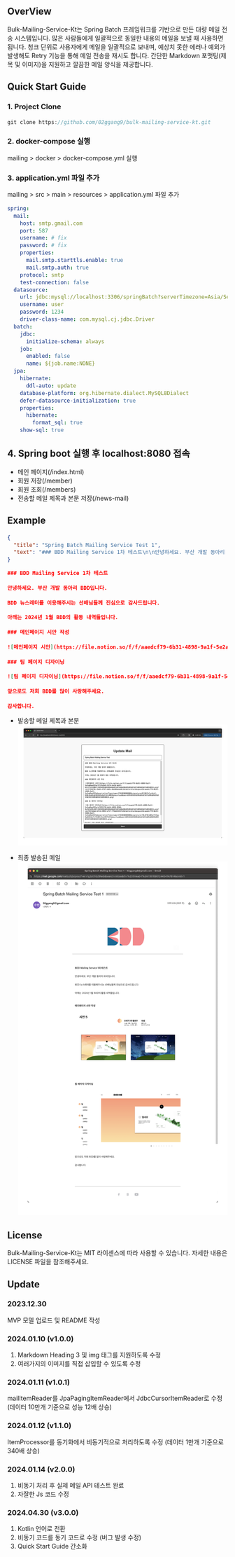 ## OverView

Bulk-Mailing-Service-Kt는 Spring Batch 프레임워크를 기반으로 만든 대량 메일 전송 시스템입니다. 많은 사람들에게 일괄적으로 동일한 내용의 메일을 보낼 때 사용하면 됩니다.
청크 단위로 사용자에게 메일을 일괄적으로 보내며, 예상치 못한 에러나 예외가 발생해도 Retry 기능을 통해 메일 전송을 재시도 합니다. 간단한 Markdown 포맷팅(제목 및 이미지)을 지원하고 깔끔한 메일 양식을 제공합니다.

## Quick Start Guide

### 1. Project Clone

~~~java
git clone https://github.com/02ggang9/bulk-mailing-service-kt.git
~~~

### 2. docker-compose 실행

mailing > docker > docker-compose.yml 실행

### 3. application.yml 파일 추가

mailing > src > main > resources > application.yml 파일 추가

~~~yml
spring:
  mail:
    host: smtp.gmail.com
    port: 587
    username: # fix
    password: # fix
    properties:
      mail.smtp.starttls.enable: true
      mail.smtp.auth: true
    protocol: smtp
    test-connection: false
  datasource:
    url: jdbc:mysql://localhost:3306/springBatch?serverTimezone=Asia/Seoul&characterEncoding=UTF-8 # fix {}는 입력하고 제거할 것.
    username: user
    password: 1234
    driver-class-name: com.mysql.cj.jdbc.Driver
  batch:
    jdbc:
      initialize-schema: always
    job:
      enabled: false
      name: ${job.name:NONE}
  jpa:
    hibernate:
      ddl-auto: update
    database-platform: org.hibernate.dialect.MySQL8Dialect
    defer-datasource-initialization: true
    properties:
      hibernate:
        format_sql: true
    show-sql: true
~~~

## 4. Spring boot 실행 후 localhost:8080 접속

- 메인 페이지(/index.html)
- 회원 저장(/member)
- 회원 조회(/members)
- 전송할 메일 제목과 본문 저장(/news-mail)

## Example

~~~json
{
  "title": "Spring Batch Mailing Service Test 1",
  "text": "### BDD Mailing Service 1차 테스트\n\n안녕하세요. 부산 개발 동아리 BDD입니다.\n\nBDD 뉴스레터를 이용해주시는 선배님들께 진심으로 감사드립니다.\n\n아래는 2024년 1월 BDD의 활동 내역들입니다.\n\n### 메인페이지 시안 작성\n\n![메인페이지 시안](https://file.notion.so/f/f/aaedcf79-6b31-4898-9a1f-5e2ad8ae925e/572fb2d5-3374-4e26-bd5f-65c17b11986f/%ED%94%84%EB%A6%AC%EC%A0%A0%ED%85%8C%EC%9D%B4%EC%85%9814.png?id=1f34b78c-5b64-4797-bb6c-6bd69eeeb0c1&table=block&spaceId=aaedcf79-6b31-4898-9a1f-5e2ad8ae925e&expirationTimestamp=1704960000000&signature=01l0U7nCxzkknY-KQ0rQabOsdH3HVhDu8e3lA1cBMGE&downloadName=%ED%94%84%EB%A6%AC%EC%A0%A0%ED%85%8C%EC%9D%B4%EC%85%9814.png)\n\n### 팀 페이지 디자이닝\n\n![팀 페이지 디자이닝](https://file.notion.so/f/f/aaedcf79-6b31-4898-9a1f-5e2ad8ae925e/e7925170-bd44-4099-8360-8a767d29c407/%ED%94%84%EB%A6%AC%EC%A0%A0%ED%85%8C%EC%9D%B4%EC%85%9813.png?id=7517ebbd-d7cb-4992-af1f-7f6e623257e3&table=block&spaceId=aaedcf79-6b31-4898-9a1f-5e2ad8ae925e&expirationTimestamp=1704960000000&signature=f0LAF0CeWRpJ7CEwgDg562kWvFzfIU0EiZjaVDVTkSY&downloadName=%ED%94%84%EB%A6%AC%EC%A0%A0%ED%85%8C%EC%9D%B4%EC%85%9813.png)\n\n앞으로도 저희 BDD를 많이 사랑해주세요. \n\n감사합니다."
}
~~~

~~~json
### BDD Mailing Service 1차 테스트

안녕하세요. 부산 개발 동아리 BDD입니다.

BDD 뉴스레터를 이용해주시는 선배님들께 진심으로 감사드립니다.

아래는 2024년 1월 BDD의 활동 내역들입니다.

### 메인페이지 시안 작성

![메인페이지 시안](https://file.notion.so/f/f/aaedcf79-6b31-4898-9a1f-5e2ad8ae925e/572fb2d5-3374-4e26-bd5f-65c17b11986f/%ED%94%84%EB%A6%AC%EC%A0%A0%ED%85%8C%EC%9D%B4%EC%85%9814.png?id=1f34b78c-5b64-4797-bb6c-6bd69eeeb0c1&table=block&spaceId=aaedcf79-6b31-4898-9a1f-5e2ad8ae925e&expirationTimestamp=1704960000000&signature=01l0U7nCxzkknY-KQ0rQabOsdH3HVhDu8e3lA1cBMGE&downloadName=%ED%94%84%EB%A6%AC%EC%A0%A0%ED%85%8C%EC%9D%B4%EC%85%9814.png)

### 팀 페이지 디자이닝

![팀 페이지 디자이닝](https://file.notion.so/f/f/aaedcf79-6b31-4898-9a1f-5e2ad8ae925e/e7925170-bd44-4099-8360-8a767d29c407/%ED%94%84%EB%A6%AC%EC%A0%A0%ED%85%8C%EC%9D%B4%EC%85%9813.png?id=7517ebbd-d7cb-4992-af1f-7f6e623257e3&table=block&spaceId=aaedcf79-6b31-4898-9a1f-5e2ad8ae925e&expirationTimestamp=1704960000000&signature=f0LAF0CeWRpJ7CEwgDg562kWvFzfIU0EiZjaVDVTkSY&downloadName=%ED%94%84%EB%A6%AC%EC%A0%A0%ED%85%8C%EC%9D%B4%EC%85%9813.png)

앞으로도 저희 BDD를 많이 사랑해주세요.

감사합니다.
~~~

- 발송할 메일 제목과 본문
![](https://github.com/02ggang9/02ggang9.github.io/blob/master/_posts/images/bdd/mail/quickStart/step4.png?raw=true)

- 최종 발송된 메일
![](https://github.com/02ggang9/02ggang9.github.io/blob/master/_posts/images/bdd/mail/quickStart/step6.png?raw=true)

## License
Bulk-Mailing-Service-Kt는 MIT 라이센스에 따라 사용할 수 있습니다. 자세한 내용은 LICENSE 파일을 참조해주세요.

## Update

### 2023.12.30

MVP 모델 업로드 및 README 작성

### 2024.01.10 (v1.0.0)
1. Markdown Heading 3 및 img 태그를 지원하도록 수정
2. 여러가지의 이미지를 직접 삽입할 수 있도록 수정

### 2024.01.11 (v1.0.1)
mailItemReader를 JpaPagingItemReader에서 JdbcCursorItemReader로 수정 (데이터 10만개 기준으로 성능 12배 상승)

### 2024.01.12 (v1.1.0)
ItemProcessor를 동기화에서 비동기적으로 처리하도록 수정 (데이터 1만개 기준으로 340배 상승)

### 2024.01.14 (v2.0.0)
1. 비동기 처리 후 실제 메일 API 테스트 완료
2. 자잘한 Js 코드 수정

### 2024.04.30 (v3.0.0)
1. Kotlin 언어로 전환
2. 비동기 코드를 동기 코드로 수정 (버그 발생 수정)
3. Quick Start Guide 간소화
